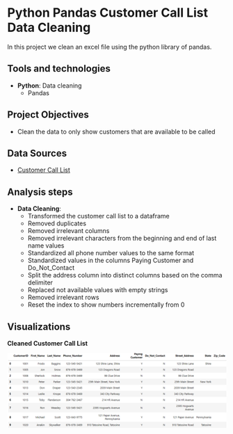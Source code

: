 # Python Pandas Customer Call List Data Cleaning
In this project we clean an excel file using the python library of pandas.

## Tools and technologies
- **Python**: Data cleaning
  - Pandas 

## Project Objectives
- Clean the data to only show customers that are available to be called

## Data Sources
- [Customer Call List](customer_call_list.xlsx)

## Analysis steps
- **Data Cleaning**:
  - Transformed the customer call list to a dataframe
  - Removed duplicates
  - Removed irrelevant columns
  - Removed irrelevant characters from the beginning and end of last name values
  - Standardized all phone number values to the same format
  - Standardized values in the columns Paying Customer and Do_Not_Contact
  - Split the address column into distinct columns based on the comma delimiter
  - Replaced not available values with empty strings
  - Removed irrelevant rows 
  - Reset the index to show numbers incrementally from 0

## Visualizations
**Cleaned Customer Call List**

![Cleaned Customer Call List](cleaned_customer_call_list.png)
